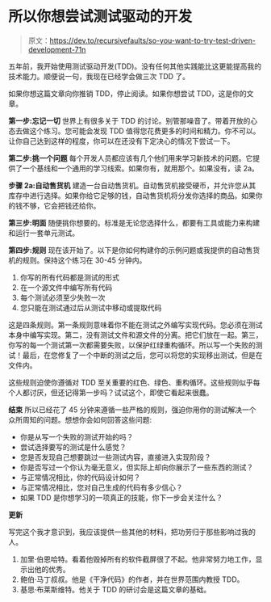 # 所以你想尝试测试驱动的开发

> 原文：<https://dev.to/recursivefaults/so-you-want-to-try-test-driven-development-71n>

五年前，我开始使用测试驱动开发(TDD)。没有任何其他实践能比这更能提高我的技术能力。顺便说一句，我现在已经学会做三次 TDD 了。

如果你想这篇文章向你推销 TDD，停止阅读。如果你想尝试 TDD，这是你的文章。

**第一步:忘记一切**
世界上有很多关于 TDD 的讨论。别管那噪音了。带着开放的心态去做这个练习。您可能会发现 TDD 值得您花费更多的时间和精力。你不可以。让你自己达到这样的程度，你可以在还没有下定决心的情况下尝试一下。

**第二步:挑一个问题**
每个开发人员都应该有几个他们用来学习新技术的问题。它提供了一个基线和一个通用的学习线索。如果你有，就用那个。如果没有，读 2a。

**步骤 2a:自动售货机**
建造一台自动售货机。自动售货机接受硬币，并允许您从其库存中进行选择。如果你给它足够的钱，自动售货机将分发你选择的商品。如果你的钱不够，它会把钱还给你。

**第三步:明面**
随便挑你想要的。标准是无论您选择什么，都要有工具或能力来构建和运行一套单元测试。

**第四步:规则**
现在该开始了。以下是你如何构建你的示例问题或我提供的自动售货机的规则。保持这个练习在 30-45 分钟内。

1.  你写的所有代码都是测试的形式
2.  在一个源文件中编写所有代码
3.  每个测试必须至少失败一次
4.  您只能在测试通过后从测试中移动或提取代码

这是四条规则。第一条规则意味着你不能在测试之外编写实现代码。您必须在测试本身中编写实现。第二，没有测试文件和源文件的分离。把它们放在一起。第三，你写的每一个测试第一次都需要失败，以保护红绿重构循环。所以写一个失败的测试！最后，在您修复了一个中断的测试之后，您可以将您的实现移出测试，但是在文件内。

这些规则迫使你遵循对 TDD 至关重要的红色、绿色、重构循环。这些规则似乎每个人都讨厌，但还记得第一步吗？试试这个，即使它看起来很蠢。

**结束**
所以已经花了 45 分钟来遵循一些严格的规则，强迫你用你的测试解决一个众所周知的问题。想想你会如何回答这些问题:

*   你是从写一个失败的测试开始的吗？
*   尝试选择要写的测试是什么感觉？
*   您是否发现自己想要跳过一些测试内容，直接进入实现阶段？
*   你是否写过一个你认为毫无意义，但实际上却向你展示了一些东西的测试？
*   与正常情况相比，你的代码设计如何？
*   与正常情况相比，您对自己生成的代码有多少信心？
*   如果 TDD 是你想学习的一项真正的技能，你下一步会关注什么？

**更新**

写完这个我才意识到，我应该提供一些其他的材料，把功劳归于那些影响过我的人。

1.  加里·伯恩哈特。看着他毁掉所有的软件截屏很了不起。他非常努力地工作，显示出他的优秀。
2.  鲍伯·马丁叔叔。他是《干净代码》的作者，并在世界范围内教授 TDD。
3.  基思·布莱斯维特。他关于 TDD 的研讨会是这篇文章的基础。